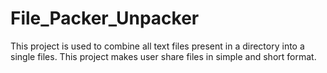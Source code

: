 # File_Packer_Unpacker

This project is used to combine all text files present in a directory into a single files.
This project makes user share files in simple and short format.
